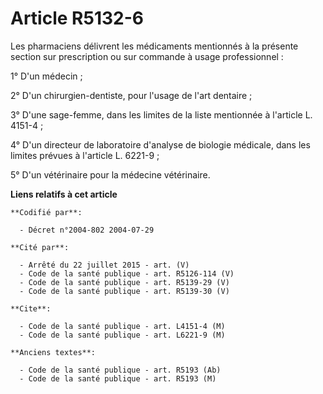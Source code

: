 # Article R5132-6

Les pharmaciens délivrent les médicaments mentionnés à la présente section sur prescription ou sur commande à usage
professionnel :

1° D'un médecin ;

2° D'un chirurgien-dentiste, pour l'usage de l'art dentaire ;

3° D'une sage-femme, dans les limites de la liste mentionnée à l'article L. 4151-4 ;

4° D'un directeur de laboratoire d'analyse de biologie médicale, dans les limites prévues à l'article L. 6221-9 ;

5° D'un vétérinaire pour la médecine vétérinaire.

**Liens relatifs à cet article**

	**Codifié par**:

	  - Décret n°2004-802 2004-07-29

	**Cité par**:

	  - Arrêté du 22 juillet 2015 - art. (V)
	  - Code de la santé publique - art. R5126-114 (V)
	  - Code de la santé publique - art. R5139-29 (V)
	  - Code de la santé publique - art. R5139-30 (V)

	**Cite**:

	  - Code de la santé publique - art. L4151-4 (M)
	  - Code de la santé publique - art. L6221-9 (M)

	**Anciens textes**:

	  - Code de la santé publique - art. R5193 (Ab)
	  - Code de la santé publique - art. R5193 (M)
